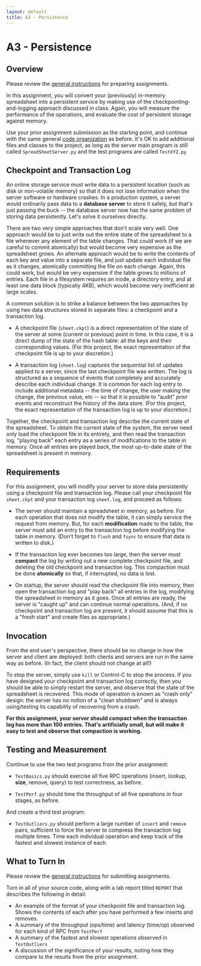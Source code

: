```yaml
---
layout: default
title: A3 - Persistence
---
```

# A3 - Persistence

## Overview

Please review the [general instructions](general) for preparing assignments.

In this assignment, you will convert your (previously) in-memory spreadsheet into
a persistent service by making use of the checkpointing-and-logging approach
discussed in class.  Again, you will measure the performance of the operations,
and evaluate the cost of persistent storage against memory.

Use your prior assignment submission as the starting point,
and continue with the same general [code organization](a2) as before.
It's OK to add additional files and classes to the project, as long
as the server main program is still called `SpreadSheetServer.py` and
the test programs are called `TestXYZ.py`

## Checkpoint and Transaction Log

An online storage service must write data to a persistent location
(such as disk or non-volatile memory) so that it does not lose information
when the server software or hardware crashes.  In a production system,
a server would ordinarily pass data to a **database server** to store it
safely, but that's just passing the buck -- the database server now has
the same problem of storing data persistently.  Let's solve it ourselves directly.

There are two very simple approaches that don't scale very well.
One approach would be to just write out the entire state of the
spreadsheet to a file whenever any element of the table changes.
That could work (if we are careful to commit atomically) but would become
very expensive as the spreadsheet grows.  An alternate approach would
be to write the contents of each key and value into a separate file,
and just update each individual file as it changes, atomically committing
the file on each change.  Again, this could work,
but would be very expensive if the table grows to millions of entries.
Each file in a filesystem requires an inode, a directory entry, and at least
one data block (typically 4KB), which would become very inefficient at large scales.

A common solution is to strike a balance between the two approaches
by using two data structures stored in separate files: a checkpoint
and a transaction log.

- A checkpoint file (`sheet.ckpt`) is a direct representation of the state of the server at some
(current or previous) point in time.  In this case, it is a direct dump of the state of the hash
table: all the keys and their corresponding values.  (For this project, the exact representation
of the checkpoint file is up to your discretion.)

- A transaction log (`sheet.log`) captures the sequential list of updates applied to a server,
since the last checkpoint file was written.  The log is structured as a sequence of events that
completely and accurately describe each individual change.  It is common for each log entry to include
additional metadata -- the time of change, the user making the change, the previous value, etc --
so that it is possible to "audit" prior events and reconstruct the history of the data store.
(For this project, the exact representation of the transaction log is up to your discretion.)

Together, the checkpoint and transaction log describe the current state of
the spreadsheet.  To obtain the current state of the system, the server need only
load the checkpoint file in its entirety, and then read the transaction log,
"playing back" each entry as a series of modifications to the table in memory.
Once all entries are played back, the most up-to-date state of the spreadsheet
is present in memory.

## Requirements

For this assignment, you will modify your server to store data persistently
using a checkpoint file and transaction log.  Please call your checkpoint file `sheet.ckpt` and
your transaction log `sheet.log`, and proceed as follows:

- The server should maintain a spreadsheet in memory, as before.  For each operation
that does not modify the table, it can simply service the request from memory.
But, for each **modification** made to the table, the server must add an entry
to the transaction log before modifying the table in memory.  (Don't forget to `flush` and `fsync` to ensure that data is written to disk.)

- If the transaction log ever becomes too large, then the server must **compact** the log by
writing out a new complete checkpoint file, and deleting the old checkpoint and transaction log.
This compaction must be done **atomically** so that, if interrupted, no data is lost.

- On startup, the server should read the checkpoint file into memory,
then open the transaction log and "play back" all entries in the log,
modifying the spreadsheet in memory as it goes.  Once all entries are ready,
the server is "caught up" and can continue normal operations.
(And, if no checkpoint and transaction log are present, it should assume
that this is a "fresh start" and create files as appropriate.)

## Invocation

From the end user's perspective, there should be no change in how the
server and client are deployed: both clients and servers are run in the
same way as before.  (In fact, the client should not change at all!)

To stop the server, simply use `kill` or Control-C to stop the process.
If you have designed your checkpoint and transaction log correctly, then
you should be able to simply restart the server, and observe that the state
of the spreadsheet is recovered.  This mode of operation is known as "crash only" design:
the server has no notion of a "clean shutdown" and is always using/testing its capability
of recovering from a crash.

**For this assignment, your server should compact when the transaction log has more than 100 entries.  That's artificially small, but will make it easy to test and observe that compaction is working.**

## Testing and Measurement

Continue to use the two test programs from the prior assignment:

- `TestBasics.py` should exercise all five RPC operations (insert, lookup, **size**, remove, query) to test correctness, as before.

- `TestPerf.py` should time the throughput of all five operations in four stages, as before.

And create a third test program:

- `TestOutliers.py` should perform a large number of `insert` and `remove` pairs, sufficient to force the server to compress the transaction log multiple times.  Time each individual operation and keep track of the fastest and slowest instance of each.
 
## What to Turn In

Please review the [general instructions](general) for submitting assignments.

Turn in all of your source code, along with a lab report titled `REPORT` that describes the following in detail:
- An example of the format of your checkpoint file and transaction log.  Shows the contents of each after you have performed a few inserts and removes.
- A summary of the throughput (ops/time) and latency (time/op) observed for each kind of RPC from `TestPerf`
- A summary of the fastest and slowest operations observed in `TestOutliers`
- A discussion of the significance of your results, noting how they compare to the results from the prior assignment.

